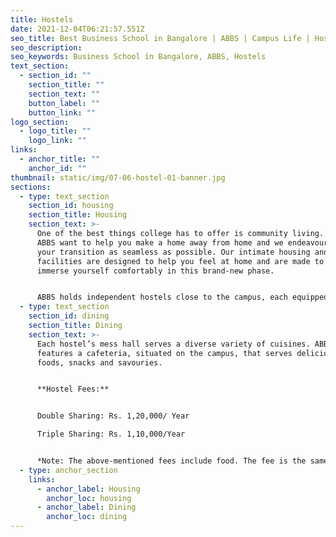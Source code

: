 ```yaml
---
title: Hostels
date: 2021-12-04T06:21:57.551Z
seo_title: Best Business School in Bangalore | ABBS | Campus Life | Hostels
seo_description: 
seo_keywords: Business School in Bangalore, ABBS, Hostels
text_section:
  - section_id: ""
    section_title: ""
    section_text: ""
    button_label: ""
    button_link: ""
logo_section:
  - logo_title: ""
    logo_link: ""
links:
  - anchor_title: ""
    anchor_id: ""
thumbnail: static/img/07-06-hostel-01-banner.jpg
sections:
  - type: text_section
    section_id: housing
    section_title: Housing
    section_text: >-
      One of the best things college has to offer is community living. We at
      ABBS want to help you make a home away from home and we endeavour to make
      your transition as seamless as possible. Our intimate housing and dining
      facilities are designed to help you feel at home and are made to help you
      immerse yourself comfortably in this brand-new phase. 


      ABBS holds independent hostels close to the campus, each equipped with Wi-Fi, hot water, lockers, a television and 24/7 security. Each room is fitted with a comfortable bed, a study table and a spacious wardrobe.
  - type: text_section
    section_id: dining
    section_title: Dining
    section_text: >-
      Each hostel’s mess hall serves a diverse variety of cuisines. ABBS also
      features a cafeteria, situated on the campus, that serves delicious finger
      foods, snacks and savouries. 


      **Hostel Fees:**


      Double Sharing: Rs. 1,20,000/ Year

      Triple Sharing: Rs. 1,10,000/Year 


      *Note: The above-mentioned fees include food. The fee is the same for both boys and girls.*
  - type: anchor_section
    links:
      - anchor_label: Housing
        anchor_loc: housing
      - anchor_label: Dining
        anchor_loc: dining
---
```

